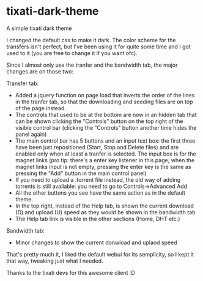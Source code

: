 # tixati-dark-theme
A simple tixati dark theme

I changed the default css to make it dark.
The color scheme for the transfers isn't perfect, but I've been using it for quite some time and I got used to it (you are free to change it if you want ofc).

Since I almost only use the tranfer and the bandwidth tab, the major changes are on those two:

Transfer tab:
  - Added a jquery function on page load that inverts the order of the lines in the tranfer tab, so that the downloading and seeding files are on top of the page instead.
  - The controls that used to be at the bottom are now in an hidden tab that can be shown clicking the "Controls" button on the top right of the visible control bar (clicking the "Controls" button another time hides the panel again)
  - The main control bar has 5 buttons and an input text box: the first three have been just repositioned (Start, Stop and Delete files) and are enabled only when at least a tranfer is selected. The input box is for the magnet links (pro tip: there's a enter key listener in this page; when the magnet links input is not empty, pressing the enter key is the same as pressing the "Add" button in the main control panel)
  - If you need to upload a .torrent file instead, the old way of adding torrents is still available: you need to go to Controls->Advanced Add
  - All the other buttons you see have the same action as in the default theme.
  - In the top right, instead of the Help tab, is shown the current download (D) and upload (U) speed as they would be shown in the bandwidth tab
  - The Help tab link is visible in the other sections (Home, DHT etc.)

Bandwidth tab:
  - Minor changes to show the current donwload and uplaod speed
  
That's pretty much it, I liked the default webui for its semplicity, so I kept it that way, tweaking just what I needed.


Thanks to the tixati devs for this awesome client :D
